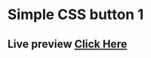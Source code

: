 # Simple CSS button 1
## Live preview <a href = "https://ramrachai.github.io/hw1/" > Click Here </a> 
